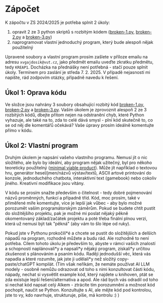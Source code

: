 # Zápočet
K zápočtu v ZS 2024/2025 je potřeba splnit 2 úkoly:

1. opravit 2 ze 3 python skriptů s rozbitým kódem ([broken-1.py](broken-1.py), [broken-2.py](broken-2.py) a [broken-3.py](broken-3.py))
2. naprogramovat vlastní jednoduchý program, který bude alespoň nějak použitelný

Upravené soubory a vlastní program prosím zašlete v příloze emailu na adresu `xvgajdosik@vut.cz`, jako předmět emailu uveďte zkratku předmětu, tedy `KREAP1`.
Docházka na přednášky není potřebná - stačí pouze splnit úkoly.
Termínem pro zaslání je středa 7. 2. 2025.
V případě nejasností mi napište, rád zodpovím otázky, případně navedu k řešení.

## Úkol 1: Oprava kódu
Ve složce jsou nahrány 3 soubory obsahující rozbitý kód [broken-1.py](broken-1.py), [broken-2.py](broken-2.py) a [broken-3.py](broken-3.py).
Vaším úkolem je zprovoznit alespoň 2 ze 3 rozbitých kódů, dbejte přitom nejen na odstranění chyb, které Python vyhazuje, ale také na to, zda to celé dává smysl - plní kód skutečně to, co se od něj dle komentářů očekává?
Vaše úpravy prosím ideálně komentujte přímo v kódu.

## Úkol 2: Vlastní program
Druhým úkolem je napsání vašeho vlastního programu.
Nemusí jít o nic složitého, ale bylo by ideální, aby program nějak užitečný, byl pro někoho teoreticky použitelný ([minimal viable product](https://en.wikipedia.org/wiki/Minimum_viable_product)).
Může jít například o textovou hru, generátor hesel/jmen/názvů výstav/textů, ASCII artové printování do konzole, jednoduchého chatbota, interaktivní text (gamebook) nebo cokoliv jiného.
Kreativní modifikace jsou vítány.

V kódu se prosím snažte především o čitelnost - tedy dobré pojmenování názvů proměnných, funkcí a případně tříd.
Kód, moc prosím, také v přiměřené míře komentujte, více je lepší jak vůbec - aby bylo možné porozumět vaším programátorským záměrům.
Pokud se budete chtít pustit do složitějšího projektu, pak je možné mi poslat nějaký pěkně okomentovaný základ/začátek projektu a poté třeba finální plnou verzi, která už nemusí být tak "pěkná" (aby vám to šlo lépe od ruky).

Pokud jste v Pythonu prokočilí*é a chcete se pustit do složitějších a delších nápadů na program, rozhodně můžete a budu rád.
Ale rozhodně to není potřeba.
Cílem tohoto úkolu je především to, abyste v rámci vašich znalostí a schopností naplánovali\*y a napsali\*y nějaký program, získali\*y určitou zkušenost s plánováním a psaním kódu.
Raději jednodušší věc, která vás napadla a které rozumíte, jak jste ji udělali\*y než složitý copy-paste/chatGPT kompilát. 
(Tím však neříkám, že nemáte používat AI LLM modely - osobně nemůžu odrazovat od toho s nimi konzultovat části kódu, nápady, nechat si vysvětlit example kód, který najdete u knihoven, ptát se zda existuje lepší řešení/alternativa a apod.
Ale rád bych vás odradil od toho si nechat kód napsat celý AIkem - ztrácíte tím porozumnění a možnost kód pochopit, naučit se Python.
Konzultujte s AI, ale mějte kód pod kontrolou, jste to vy, kdo navrhuje, strukturuje, píše, má kontrolu :) )
